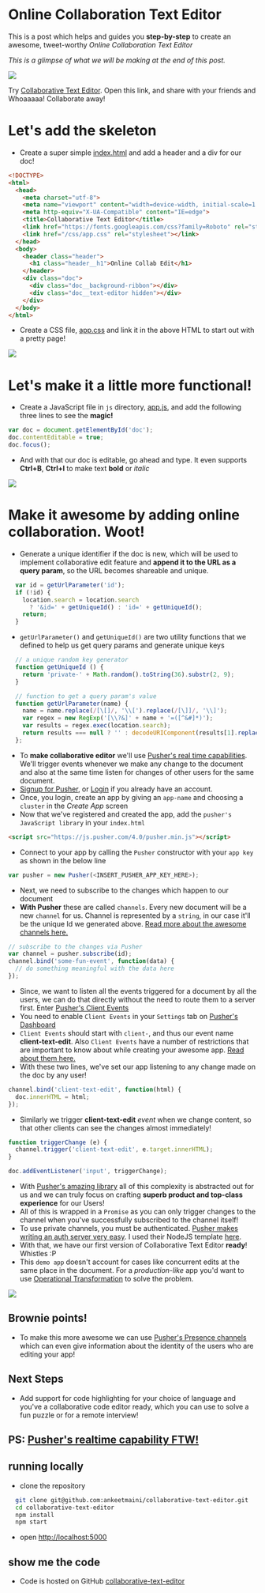 # Online Collaboration Text Editor

This is a post which helps and guides you **step-by-step** to create an awesome, tweet-worthy *Online Collaboration Text Editor*

*This is a glimpse of what we will be making at the end of this post.*

![](https://dl.dropboxusercontent.com/s/on1kww90bp5rm8d/online-collaboration-text-editor-demo.gif)

Try [Collaborative Text Editor](https://collaborative-text-editor.herokuapp.com). Open this link, and share with your friends and Whoaaaaa! Collaborate away!

# Let's add the skeleton

- Create a super simple [index.html](https://github.com/ankeetmaini/collaborative-text-editor/blob/7c8271eb0b018f2768a5de0a12c28bc1859fbacb/index.html) and add a header and a div for our doc!
 
``` html
<!DOCTYPE>
<html>
  <head>
    <meta charset="utf-8">
    <meta name="viewport" content="width=device-width, initial-scale=1.0, minimum-scale=1.0">
    <meta http-equiv="X-UA-Compatible" content="IE=edge">
    <title>Collaborative Text Editor</title>
    <link href="https://fonts.googleapis.com/css?family=Roboto" rel="stylesheet">
    <link href="/css/app.css" rel="stylesheet"></link>
  </head>
  <body>
    <header class="header">
      <h1 class="header__h1">Online Collab Edit</h1>
    </header>
    <div class="doc">
      <div class="doc__background-ribbon"></div>
      <div class="doc__text-editor hidden"></div>
    </div>
  </body>
</html>

```
- Create a CSS file, [app.css](https://github.com/ankeetmaini/collaborative-text-editor/blob/7c8271eb0b018f2768a5de0a12c28bc1859fbacb/css/app.css) and link it in the above HTML to start out with a pretty page!
 
![](https://dl.dropboxusercontent.com/s/vyb72saga8xbhes/online-collaboration-text-starter-template.png)

# Let's make it a little more functional!

- Create a JavaScript file in `js` directory, [app.js](https://github.com/ankeetmaini/collaborative-text-editor/blob/5aed6715742da413b2f9beea47b9bc9340f50834/js/app.js), and add the following three lines to see the **magic!**
 
``` js
var doc = document.getElementById('doc');
doc.contentEditable = true;
doc.focus();
```
- And with that our doc is editable, go ahead and type. It even supports **Ctrl+B**, **Ctrl+I** to make text **bold** or *italic*
 
![](https://dl.dropboxusercontent.com/s/lx298eb5qfs6gtg/online-collaboration-text-bare-bones-editor.gif)

# Make it **awesome** by adding online collaboration. Woot!

- Generate a unique identifier if the doc is new, which will be used to implement collaborative edit feature and **append it to the URL as a query param**, so the URL becomes shareable and unique.
 
``` js
  var id = getUrlParameter('id');
  if (!id) {
    location.search = location.search
      ? '&id=' + getUniqueId() : 'id=' + getUniqueId();
    return;
  }
```
- `getUrlParameter()` and `getUniqueId()` are two utility functions that we defined to help us get query params and generate unique keys
 
``` js
  // a unique random key generator
  function getUniqueId () {
    return 'private-' + Math.random().toString(36).substr(2, 9);
  }

  // function to get a query param's value
  function getUrlParameter(name) {
    name = name.replace(/[\[]/, '\\[').replace(/[\]]/, '\\]');
    var regex = new RegExp('[\\?&]' + name + '=([^&#]*)');
    var results = regex.exec(location.search);
    return results === null ? '' : decodeURIComponent(results[1].replace(/\+/g, ' '));
  };
```
- To **make collaborative editor** we'll use [Pusher's real time capabilities](https://pusher.com/). We'll trigger events whenever we make any change to the document and also at the same time listen for changes of other users for the same document.
- [Signup for Pusher](https://pusher.com/signup), or [Login](https://dashboard.pusher.com/accounts/sign_in) if you already have an account.
- Once, you login, create an app by giving an `app-name` and choosing a `cluster` in the *Create App* screen
- Now that we've registered and created the app, add the `pusher's JavaScript library` in your `index.html`
 
``` html
<script src="https://js.pusher.com/4.0/pusher.min.js"></script>
```
- Connect to your app by calling the `Pusher` constructor with your `app key` as shown in the below line
 
``` js
var pusher = new Pusher(<INSERT_PUSHER_APP_KEY_HERE>);
```
- Next, we need to subscribe to the changes which happen to our document
- **With Pusher** these are called `channels`. Every new document will be a new `channel` for us. Channel is represented by a `string`, in our case it'll be the unique Id we generated above. [Read more about the awesome channels here.](https://pusher.com/docs/client_api_guide/client_channels)
 
``` js
// subscribe to the changes via Pusher
var channel = pusher.subscribe(id);
channel.bind('some-fun-event', function(data) {
  // do something meaningful with the data here
});
```
- Since, we want to listen all the events triggered for a document by all the users, we can do that directly without the need to route them to a server first. Enter [Pusher's Client Events](https://pusher.com/docs/client_api_guide/client_events#trigger-events)
- You need to enable `Client Events` in your `Settings` tab on [Pusher's Dashboard](https://dashboard.pusher.com/)
- `Client Events` should start with `client-`, and thus our event name **client-text-edit**. Also `Client Events` have a number of restrictions that are important to know about while creating your awesome app. [Read about them here.](https://pusher.com/docs/client_api_guide/client_events#trigger-events)
- With these two lines, we've set our app listening to any change made on the doc by any user!
 
``` js
channel.bind('client-text-edit', function(html) {
  doc.innerHTML = html;
});
```
- Similarly we trigger **client-text-edit** *event* when we change content, so that other clients can see the changes almost immediately!
 
``` js
function triggerChange (e) {
  channel.trigger('client-text-edit', e.target.innerHTML);
}

doc.addEventListener('input', triggerChange);
```
- With [Pusher's amazing library](https://pusher.com/) all of this complexity is abstracted out for us and we can truly focus on crafting **superb product and top-class experience** for our Users!
- All of this is wrapped in a `Promise` as you can only trigger changes to the channel when you've successfully subscribed to the channel itself!
- To use private channels, you must be authenticated. [Pusher makes writing an auth server very easy](https://pusher.com/docs/authenticating_users#authEndpoint). I used their NodeJS template [here](server.js).
- With that, we have our first version of Collaborative Text Editor **ready**! Whistles :P
- This `demo app` doesn't account for cases like concurrent edits at the same place in the document. For a *production-like* app you'd want to use [Operational Transformation](http://operational-transformation.github.io/) to solve the problem.
 
![](https://dl.dropboxusercontent.com/s/1pa8g5a44owf54q/online-collaboration-text-collab-edit.gif)

## Brownie points!

- To make this more awesome we can use [Pusher's Presence channels](https://pusher.com/docs/client_api_guide/client_presence_channels) which can even give information about the identity of the users who are editing your app!
 
## Next Steps

- Add support for code highlighting for your choice of language and you've a collaborative code editor ready, which you can use to solve a fun puzzle or for a remote interview!
 
## PS: [Pusher's realtime capability FTW!](https://pusher.com/)

## running locally

- clone the repository
 
``` bash
  git clone git@github.com:ankeetmaini/collaborative-text-editor.git
  cd collaborative-text-editor
  npm install
  npm start
```
- open [http://localhost:5000](http://localhost:5000)
 
## show me the code

- Code is hosted on GitHub [collaborative-text-editor](https://github.com/ankeetmaini/collaborative-text-editor)
 